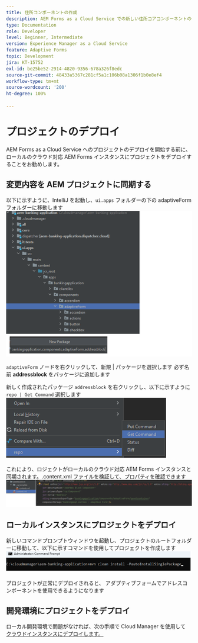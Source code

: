 ```yaml
---
title: 住所コンポーネントの作成
description: AEM Forms as a Cloud Service での新しい住所コアコンポーネントの作成
type: Documentation
role: Developer
level: Beginner, Intermediate
version: Experience Manager as a Cloud Service
feature: Adaptive Forms
topic: Development
jira: KT-15752
exl-id: be25be52-2914-4820-9356-678a326f8edc
source-git-commit: 48433a5367c281cf5a1c106b08a1306f1b0e8ef4
workflow-type: tm+mt
source-wordcount: '200'
ht-degree: 100%

---
```


# プロジェクトのデプロイ

AEM Forms as a Cloud Service へのプロジェクトのデプロイを開始する前に、ローカルのクラウド対応 AEM Forms インスタンスにプロジェクトをデプロイすることをお勧めします。

## 変更内容を AEM プロジェクトに同期する

以下に示すように、IntelliJ を起動し、``ui.apps`` フォルダーの下の adaptiveForm フォルダーに移動します
![intellij](assets/intellij.png)

``adaptiveForm`` ノードを右クリックして、新規 | パッケージを選択します
必ず名前 **addressblock** をパッケージに追加します

新しく作成されたパッケージ ``addressblock`` を右クリックし、以下に示すように ``repo | Get Command`` 選択します
![repo-sync](assets/sync-repo.png)

これにより、ロジェクトがローカルのクラウド対応 AEM Forms インスタンスと同期されます。.content.xml ファイルを検証して、プロパティを確認できます
![after-sync](assets/after-sync.png)

## ローカルインスタンスにプロジェクトをデプロイ

新しいコマンドプロンプトウィンドウを起動し、プロジェクトのルートフォルダーに移動して、以下に示すコマンドを使用してプロジェクトを作成します
![deploy](assets/build-project.png)

プロジェクトが正常にデプロイされると、
アダプティブフォームでアドレスコンポーネントを使用できるようになります

## 開発環境にプロジェクトをデプロイ

ローカル開発環境で問題がなければ、次の手順で Cloud Manager を使用して [クラウドインスタンスにデプロイします。](https://experienceleague.adobe.com/ja/docs/experience-manager-learn/cloud-service/forms/developing-for-cloud-service/push-project-to-cloud-manager-git)
